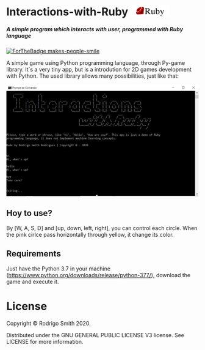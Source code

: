 # Interactions-with-Ruby <img src="badge.png">

##### A simple program which interacts with user, programmed with Ruby language

[![ForTheBadge makes-people-smile](http://ForTheBadge.com/images/badges/makes-people-smile.svg)](http://ForTheBadge.com)

A simple game using Python programming language, through Py-game library. It´s a very tiny app, but is a introdution for 
2D games development with Python. The used library allows many possibilities, just like that:

![](screenshot.png)



## Hoy to use?

By [W, A, S, D] and [up, down, left, right], you can control each circle. When the pink cirlce pass horizontally through yellow, it change its color.

## Requirements

Just have the Python 3.7 in your machine (https://www.python.org/downloads/release/python-377/), download the game and execute it.

# License

Copyright &copy; Rodrigo Smith 2020.

Distributed under the GNU GENERAL PUBLIC LICENSE V3 license. See LICENSE for more information.
